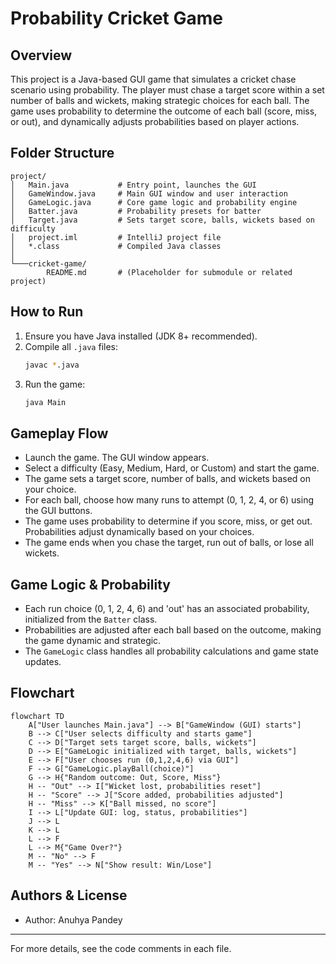 # Probability Cricket Game

## Overview
This project is a Java-based GUI game that simulates a cricket chase scenario using probability. The player must chase a target score within a set number of balls and wickets, making strategic choices for each ball. The game uses probability to determine the outcome of each ball (score, miss, or out), and dynamically adjusts probabilities based on player actions.

## Folder Structure
```
project/
│   Main.java           # Entry point, launches the GUI
│   GameWindow.java     # Main GUI window and user interaction
│   GameLogic.java      # Core game logic and probability engine
│   Batter.java         # Probability presets for batter
│   Target.java         # Sets target score, balls, wickets based on difficulty
│   project.iml         # IntelliJ project file
│   *.class             # Compiled Java classes
│
└───cricket-game/
        README.md       # (Placeholder for submodule or related project)
```

## How to Run
1. Ensure you have Java installed (JDK 8+ recommended).
2. Compile all `.java` files:
   ```sh
   javac *.java
   ```
3. Run the game:
   ```sh
   java Main
   ```

## Gameplay Flow
- Launch the game. The GUI window appears.
- Select a difficulty (Easy, Medium, Hard, or Custom) and start the game.
- The game sets a target score, number of balls, and wickets based on your choice.
- For each ball, choose how many runs to attempt (0, 1, 2, 4, or 6) using the GUI buttons.
- The game uses probability to determine if you score, miss, or get out. Probabilities adjust dynamically based on your choices.
- The game ends when you chase the target, run out of balls, or lose all wickets.

## Game Logic & Probability
- Each run choice (0, 1, 2, 4, 6) and 'out' has an associated probability, initialized from the `Batter` class.
- Probabilities are adjusted after each ball based on the outcome, making the game dynamic and strategic.
- The `GameLogic` class handles all probability calculations and game state updates.

## Flowchart
```mermaid
flowchart TD
    A["User launches Main.java"] --> B["GameWindow (GUI) starts"]
    B --> C["User selects difficulty and starts game"]
    C --> D["Target sets target score, balls, wickets"]
    D --> E["GameLogic initialized with target, balls, wickets"]
    E --> F["User chooses run (0,1,2,4,6) via GUI"]
    F --> G["GameLogic.playBall(choice)"]
    G --> H{"Random outcome: Out, Score, Miss"}
    H -- "Out" --> I["Wicket lost, probabilities reset"]
    H -- "Score" --> J["Score added, probabilities adjusted"]
    H -- "Miss" --> K["Ball missed, no score"]
    I --> L["Update GUI: log, status, probabilities"]
    J --> L
    K --> L
    L --> F
    L --> M{"Game Over?"}
    M -- "No" --> F
    M -- "Yes" --> N["Show result: Win/Lose"]
```

## Authors & License
- Author: Anuhya Pandey
  

---
For more details, see the code comments in each file. 
